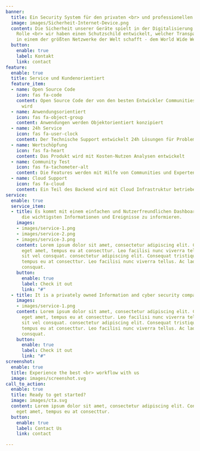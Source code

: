 ```yaml
---
banner:
  title: Ein Security System für den privaten <br> und professionellen Einsatz
  image: images/Sicherheit-Internet-Device.png
  content: Die Sicherheit unserer Geräte spielt in der Digitalisierung eine wichtige
    Rolle <br> wir haben einen Schutzschild entwickelt, welcher Transparenz und Vertrauen
    in einem der größten Netzwerke der Welt schafft - dem World Wide Web
  button:
    enable: true
    label: Kontakt
    link: contact
feature:
  enable: true
  title: Service und Kundenorientiert
  feature_item:
  - name: Open Source Code
    icon: fas fa-code
    content: Open Source Code der von den besten Entwickler Communities weiterentwickelt
      wird
  - name: Anwendungsorientiert
    icon: fas fa-object-group
    content: Anwendungen werden Objektorientiert konzipiert
  - name: 24h Service
    icon: fas fa-user-clock
    content: Der Technische Support entwickelt 24h Lösungen für Probleme
  - name: Wertschöpfung
    icon: fas fa-heart
    content: Das Produkt wird mit Kosten-Nutzen Analysen entwickelt
  - name: Community Test
    icon: fas fa-tachometer-alt
    content: Die Features werden mit Hilfe von Communities und Experten getestet
  - name: Cloud Support
    icon: fas fa-cloud
    content: Ein Teil des Backend wird mit Cloud Infrastruktur betrieben
service:
  enable: true
  service_item:
  - title: Es kommt mit einem einfachen und Nutzerfreundlichen Dashboard, um über
      die wichtigsten Informationen und Ereignisse zu informieren.
    images:
    - images/service-1.png
    - images/service-2.png
    - images/service-3.png
    content: Lorem ipsum dolor sit amet, consectetur adipiscing elit. Consequat tristique
      eget amet, tempus eu at consecttur. Leo facilisi nunc viverra tellus. Ac laoreet
      sit vel consquat. consectetur adipiscing elit. Consequat tristique eget amet,
      tempus eu at consecttur. Leo facilisi nunc viverra tellus. Ac laoreet sit vel
      consquat.
    button:
      enable: true
      label: Check it out
      link: "#"
  - title: It is a privately owned Information and cyber security company
    images:
    - images/service-1.png
    content: Lorem ipsum dolor sit amet, consectetur adipiscing elit. Consequat tristique
      eget amet, tempus eu at consecttur. Leo facilisi nunc viverra tellus. Ac laoreet
      sit vel consquat. consectetur adipiscing elit. Consequat tristique eget amet,
      tempus eu at consecttur. Leo facilisi nunc viverra tellus. Ac laoreet sit vel
      consquat.
    button:
      enable: true
      label: Check it out
      link: "#"
screenshot:
  enable: true
  title: Experience the best <br> workflow with us
  image: images/screenshot.svg
call_to_action:
  enable: true
  title: Ready to get started?
  image: images/cta.svg
  content: Lorem ipsum dolor sit amet, consectetur adipiscing elit. Consequat tristique
    eget amet, tempus eu at consecttur.
  button:
    enable: true
    label: Contact Us
    link: contact

---
```

